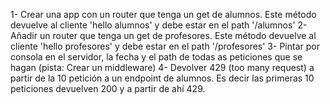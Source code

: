 1- Crear una app con un router que tenga un get de alumnos. Este método devuelve al cliente 'hello alumnos' y debe estar en el path '/alumnos'
2-Añadir un router que tenga un get de profesores. Este método devuelve al cliente 'hello profesores' y debe estar en el path '/profesores'
3- Pintar  por consola en el servidor, la fecha y el path de todas as peticiones que se hagan (pista: Crear un  middleware)
4- Devolver 429 (too many request) a partir de la 10 petición a un endpoint de alumnos. Es decir las primeras 10 peticiones devuelven 200 y a partir de ahí 429.